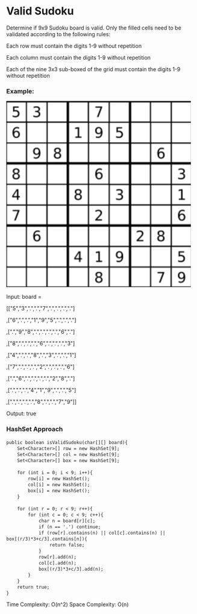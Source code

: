 # Valid Sudoku

Determine if 9x9 Sudoku board is valid. Only the filled cells need to be validated according to the following rules:

Each row must contain the digits 1-9 without repetition

Each column must contain the digits 1-9 without repetition

Each of the nine 3x3 sub-boxed of the grid must contain the digits 1-9 without repetition

### Example:

![image](image/board.png)

Input: board = 

[["5","3",".",".","7",".",".",".","."]

,["6",".",".","1","9","5",".",".","."]

,[".","9","8",".",".",".",".","6","."]

,["8",".",".",".","6",".",".",".","3"]

,["4",".",".","8",".","3",".",".","1"]

,["7",".",".",".","2",".",".",".","6"]

,[".","6",".",".",".",".","2","8","."]

,[".",".",".","4","1","9",".",".","5"]

,[".",".",".",".","8",".",".","7","9"]]

Output: true

### HashSet Approach

	public boolean isValidSudoku(char[][] board){
		Set<Character>[] row = new HashSet[9];
		Set<Character>[] col = new HashSet[9];
		Set<Character>[] box = new HashSet[9];

		for (int i = 0; i < 9; i++){
			row[i] = new HashSet();
			col[i] = new HashSet();
			box[i] = new HashSet();
		}	

		for (int r = 0; r < 9; r++){
			for (int c = 0; c < 9; c++){
				char n = board[r][c];
				if (n == '.') continue;
				if (row[r].contains(n) || col[c].contains(n) || box[(r/3)*3+c/3].contains[n]){
					return false;
				}
				row[r].add(n);
				col[c].add(n);
				box[(r/3)*3+c/3].add(n);
			}
		}
		return true;
	}

Time Complexity: O(n^2) Space Complexity: O(n)


